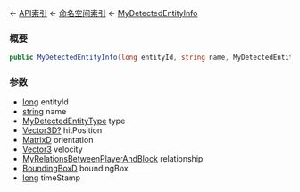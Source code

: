 ← [API索引](Api-Index) ← [命名空间索引](Namespace-Index) ← [MyDetectedEntityInfo](Sandbox.ModAPI.Ingame.MyDetectedEntityInfo)

### 概要

```csharp
public MyDetectedEntityInfo(long entityId, string name, MyDetectedEntityType type, Vector3D? hitPosition, MatrixD orientation, Vector3 velocity, MyRelationsBetweenPlayerAndBlock relationship, BoundingBoxD boundingBox, long timeStamp)
```

### 参数

* [long](https://docs.microsoft.com/en-us/dotnet/api/System.Int64?view=netframework-4.6) entityId
* [string](https://docs.microsoft.com/en-us/dotnet/api/System.String?view=netframework-4.6) name
* [MyDetectedEntityType](Sandbox.ModAPI.Ingame.MyDetectedEntityType) type
* [Vector3D?](https://docs.microsoft.com/en-us/dotnet/api/System.Nullable-1?view=netframework-4.6) hitPosition
* [MatrixD](VRageMath.MatrixD) orientation
* [Vector3](VRageMath.Vector3) velocity
* [MyRelationsBetweenPlayerAndBlock](VRage.Game.MyRelationsBetweenPlayerAndBlock) relationship
* [BoundingBoxD](VRageMath.BoundingBoxD) boundingBox
* [long](https://docs.microsoft.com/en-us/dotnet/api/System.Int64?view=netframework-4.6) timeStamp
